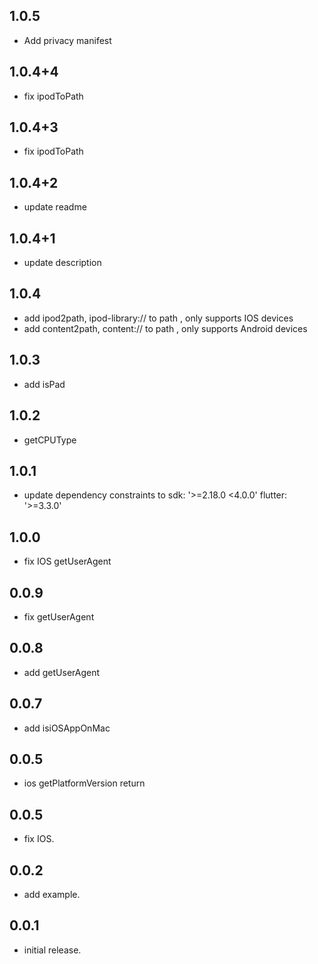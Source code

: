 ## 1.0.5

* Add privacy manifest

## 1.0.4+4

* fix ipodToPath

## 1.0.4+3

* fix ipodToPath

## 1.0.4+2

* update readme

## 1.0.4+1

* update description

## 1.0.4

* add ipod2path, ipod-library:// to path , only supports IOS devices
* add content2path, content:// to path , only supports Android devices

## 1.0.3

* add isPad

## 1.0.2

* getCPUType

## 1.0.1

* update dependency constraints to sdk: '>=2.18.0 <4.0.0' flutter: '>=3.3.0'

## 1.0.0

* fix IOS getUserAgent

## 0.0.9

* fix getUserAgent

## 0.0.8

* add getUserAgent

## 0.0.7

* add isiOSAppOnMac

## 0.0.5

* ios getPlatformVersion return

## 0.0.5

* fix IOS.

## 0.0.2

* add example.

## 0.0.1

* initial release.

